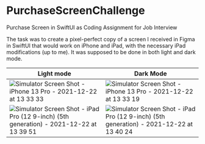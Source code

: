 # PurchaseScreenChallenge
Purchase Screen in SwiftUI as Coding Assignment for Job Interview

The task was to create a pixel-perfect copy of a screen I received in Figma in SwiftUI that would work on iPhone and iPad, with the necessary iPad modifications (up to me). It was supposed to be done in both light and dark mode.

|Light mode|Dark Mode|
|-|-|
|![Simulator Screen Shot - iPhone 13 Pro - 2021-12-22 at 13 33 33](https://user-images.githubusercontent.com/32448186/147093778-12c803f9-1418-49ef-ab7c-815eec621fdd.png)|![Simulator Screen Shot - iPhone 13 Pro - 2021-12-22 at 13 33 19](https://user-images.githubusercontent.com/32448186/147093769-ff856900-cc6f-4603-9cc0-e286b54df74a.png)|
|![Simulator Screen Shot - iPad Pro (12 9-inch) (5th generation) - 2021-12-22 at 13 39 51](https://user-images.githubusercontent.com/32448186/147094274-fa1a62ab-7ee7-4a81-8eb8-81e96ff6c671.png)|![Simulator Screen Shot - iPad Pro (12 9-inch) (5th generation) - 2021-12-22 at 13 40 24](https://user-images.githubusercontent.com/32448186/147094291-ddca1e3f-5dac-4df0-acfd-d5981fe8709c.png)|
